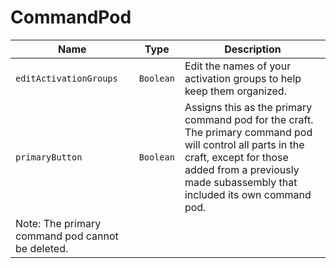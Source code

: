 # CommandPod

|Name|Type|Description|
|--|--|--|
|`editActivationGroups`|`Boolean`|Edit the names of your activation groups to help keep them organized.|
|`primaryButton`|`Boolean`|Assigns this as the primary command pod for the craft. The primary command pod will control all parts in the craft, except for those added from a previously made subassembly that included its own command pod.
Note: The primary command pod cannot be deleted.|
